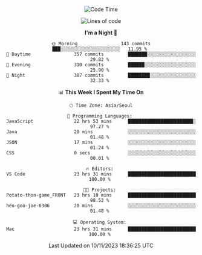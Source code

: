<div align=center>
 
<!--START_SECTION:waka-->
![Code Time](http://img.shields.io/badge/Code%20Time-376%20hrs%208%20mins-blue)

![Lines of code](https://img.shields.io/badge/From%20Hello%20World%20I%27ve%20Written-3.2%20million%20lines%20of%20code-blue)

**I'm a Night 🦉** 

```text
🌞 Morning                143 commits         ███░░░░░░░░░░░░░░░░░░░░░░   11.95 % 
🌆 Daytime                357 commits         ███████░░░░░░░░░░░░░░░░░░   29.82 % 
🌃 Evening                310 commits         ██████░░░░░░░░░░░░░░░░░░░   25.90 % 
🌙 Night                  387 commits         ████████░░░░░░░░░░░░░░░░░   32.33 % 
```


📊 **This Week I Spent My Time On** 

```text
🕑︎ Time Zone: Asia/Seoul

💬 Programming Languages: 
JavaScript               22 hrs 53 mins      ████████████████████████░   97.27 % 
Java                     20 mins             ░░░░░░░░░░░░░░░░░░░░░░░░░   01.48 % 
JSON                     17 mins             ░░░░░░░░░░░░░░░░░░░░░░░░░   01.24 % 
CSS                      0 secs              ░░░░░░░░░░░░░░░░░░░░░░░░░   00.01 % 

🔥 Editors: 
VS Code                  23 hrs 31 mins      █████████████████████████   100.00 % 

🐱‍💻 Projects: 
Potato-thon-game_FRONT   23 hrs 10 mins      █████████████████████████   98.52 % 
heo-goo-joe-0306         20 mins             ░░░░░░░░░░░░░░░░░░░░░░░░░   01.48 % 

💻 Operating System: 
Mac                      23 hrs 31 mins      █████████████████████████   100.00 % 
```


 Last Updated on 10/11/2023 18:36:25 UTC
<!--END_SECTION:waka-->
 </div>
